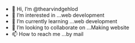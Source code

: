 - 👋 Hi, I’m @thearvindgehlod
- 👀 I’m interested in ...web development
- 🌱 I’m currently learning ...web development
- 💞️ I’m looking to collaborate on ...Making website
- 📫 How to reach me ...by mail

<!---
thearvindgehlod/thearvindgehlod is a ✨ special ✨ repository because its `README.md` (this file) appears on your GitHub profile.
You can click the Preview link to take a look at your changes.
--->
